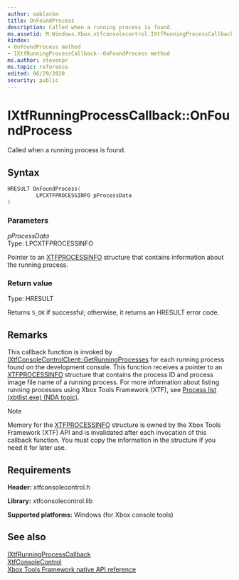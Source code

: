```yaml
---
author: aablackm
title: OnFoundProcess
description: Called when a running process is found.
ms.assetid: M:Windows.Xbox.xtfconsolecontrol.IXtfRunningProcessCallback.OnFoundProcess(LPCXTFPROCESSINFO)
kindex:
- OnFoundProcess method
- IXtfRunningProcessCallback--OnFoundProcess method
ms.author: stevenpr
ms.topic: reference
edited: 06/29/2020
security: public
---
```


# IXtfRunningProcessCallback::OnFoundProcess
  
Called when a running process is found.  
  
<a id="syntaxSection"></a>
  
## Syntax
  
```cpp
HRESULT OnFoundProcess(
         LPCXTFPROCESSINFO pProcessData
)  
```
  
<a id="parametersSection"></a>
  
### Parameters
  
*pProcessData*  
Type: LPCXTFPROCESSINFO  
  
Pointer to an [XTFPROCESSINFO](../../../structs/xtfprocessinfo.md) structure that contains information about the running process.  
  
<a id="retvalSection"></a>
  
### Return value
  
Type: HRESULT  
  
Returns `S_OK` if successful; otherwise, it returns an HRESULT error code.  
  
<a id="remarksSection"></a>
  
## Remarks
  
This callback function is invoked by [IXtfConsoleControlClient::GetRunningProcesses](../../IXtfConsoleControlClient/methods/ixtfconsolecontrolclient_getrunningprocesses.md) for each running process found on the development console. This function receives a pointer to an [XTFPROCESSINFO](../../../structs/xtfprocessinfo.md) structure that contains the process ID and process image file name of a running process. For more information about listing running processes using Xbox Tools Framework (XTF), see [Process list (xbtlist.exe) (NDA topic)](../../../../../../../tools-console/xbox-tools-and-apis/commandlinetools/xbtlist.md).  
  > [!NOTE]
> Memory for the [XTFPROCESSINFO](../../../structs/xtfprocessinfo.md) structure is owned by the Xbox Tools Framework (XTF) API and is invalidated after each invocation of this callback function. You must copy the information in the structure if you need it for later use.  
  
<a id="requirementsSection"></a>
  
## Requirements
  
**Header:** xtfconsolecontrol.h  
  
**Library:** xtfconsolecontrol.lib  
  
**Supported platforms:** Windows (for Xbox console tools)  
  
<a id="seealsoSection"></a>
  
## See also
  
[IXtfRunningProcessCallback](../ixtfrunningprocesscallback.md)  
[XtfConsoleControl](../../../xtfconsolecontrol_members.md)  
[Xbox Tools Framework native API reference](../../../../atoc-xtf-native.md)  
  
